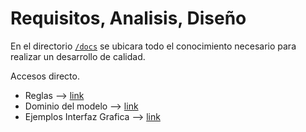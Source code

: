 # Requisitos, Analisis, Diseño

En el directorio [`/docs`](/Docs) se ubicara todo el conocimiento necesario para realizar un desarrollo de calidad.

Accesos directo.  

* Reglas --> [link](/Docs/Rules)
* Dominio del modelo --> [link](/Docs/DomainModel)
* Ejemplos Interfaz Grafica --> [link](/Docs/Views)